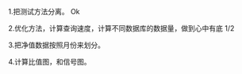 1.把测试方法分离。   Ok

2.优化方法，计算查询速度，计算不同数据库的数据量，做到心中有底     1/2

3.把净值数据按照月份来划分。   

4.计算比值图，和信号图。































